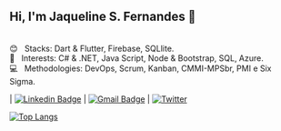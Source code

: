 
## Hi, I'm Jaqueline S. Fernandes 👋

 <br/> :blush: &nbsp; Stacks: Dart & Flutter, Firebase, SQLlite.
 <br/> 👀 &nbsp; Interests: C# & .NET, Java Script, Node & Bootstrap, SQL, Azure.
 <br/> :computer: &nbsp; Methodologies: DevOps, Scrum, Kanban, CMMI-MPSbr, PMI e Six Sigma.
 
 | 
[![Linkedin Badge](https://img.shields.io/badge/-Linkedin-blue?style=flat-square&logo=Linkedin&logoColor=white&link=https://www.linkedin.com/in/jaquelinefernandes/)](https://www.linkedin.com/in/jaquelinefernandes//) 
| 
[![Gmail Badge](https://img.shields.io/badge/-Gmail-c14438?style=flat-square&logo=Gmail&logoColor=white&link=mailto:jaquelinefernandes6@gmail.com)](mailto:jaquelinefernandes6@gmail.com)
| 
<a href="https://www.twitter.com/jaquelinesilfe/"><img alt="Twitter" src="https://img.shields.io/badge/Twitter-blue?style=flat-square&logo=twitter">

[![Top Langs](https://github-readme-stats.vercel.app/api/top-langs/?username=jaquelinesilfe&layout=compact&langs_count=10&count_private=true&include_all_commits=true&show_icons=true&theme=radical)](https://github.com/anuraghazra/github-readme-stats)
 
